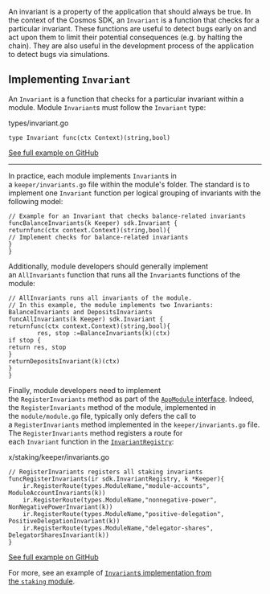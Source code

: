 An invariant is a property of the application that should always be true. In the context of the Cosmos SDK, an `Invariant` is a function that checks for a particular invariant. These functions are useful to detect bugs early on and act upon them to limit their potential consequences (e.g. by halting the chain). They are also useful in the development process of the application to detect bugs via simulations.

Implementing `Invariant`
------------------------------------------------------------------------------------------------------------------------------------------------------------------

An `Invariant` is a function that checks for a particular invariant within a module. Module `Invariant`s must follow the `Invariant` type:

types/invariant.go
```
type Invariant func(ctx Context)(string,bool)

```

[See full example on GitHub](https://github.com/cosmos/cosmos-sdk/blob/v0.50.0-alpha.0/types/invariant.go#L9)

------------------------

In practice, each module implements `Invariant`s in a `keeper/invariants.go` file within the module's folder. The standard is to implement one `Invariant` function per logical grouping of invariants with the following model:

```
// Example for an Invariant that checks balance-related invariants
funcBalanceInvariants(k Keeper) sdk.Invariant {
returnfunc(ctx context.Context)(string,bool){
// Implement checks for balance-related invariants
}
}

```

Additionally, module developers should generally implement an `AllInvariants` function that runs all the `Invariant`s functions of the module:

```
// AllInvariants runs all invariants of the module.
// In this example, the module implements two Invariants: BalanceInvariants and DepositsInvariants
funcAllInvariants(k Keeper) sdk.Invariant {
returnfunc(ctx context.Context)(string,bool){
        res, stop :=BalanceInvariants(k)(ctx)
if stop {
return res, stop
}
returnDepositsInvariant(k)(ctx)
}
}

```

Finally, module developers need to implement the `RegisterInvariants` method as part of the [`AppModule` interface](https://docs.cosmos.network/v0.50/build/building-modules/module-manager#appmodule). Indeed, the `RegisterInvariants` method of the module, implemented in the `module/module.go` file, typically only defers the call to a `RegisterInvariants` method implemented in the `keeper/invariants.go` file. The `RegisterInvariants` method registers a route for each `Invariant` function in the [`InvariantRegistry`](https://docs.cosmos.network/v0.50/build/building-modules/invariants#invariant-registry):

x/staking/keeper/invariants.go
```
// RegisterInvariants registers all staking invariants
funcRegisterInvariants(ir sdk.InvariantRegistry, k *Keeper){
	ir.RegisterRoute(types.ModuleName,"module-accounts",
ModuleAccountInvariants(k))
	ir.RegisterRoute(types.ModuleName,"nonnegative-power",
NonNegativePowerInvariant(k))
	ir.RegisterRoute(types.ModuleName,"positive-delegation",
PositiveDelegationInvariant(k))
	ir.RegisterRoute(types.ModuleName,"delegator-shares",
DelegatorSharesInvariant(k))
}

```

[See full example on GitHub](https://github.com/cosmos/cosmos-sdk/blob/v0.50.0-alpha.0/x/staking/keeper/invariants.go#L12-L22)

For more, see an example of [`Invariant`s implementation from the `staking` module](https://github.com/cosmos/cosmos-sdk/blob/v0.50.0-alpha.0/x/staking/keeper/invariants.go).